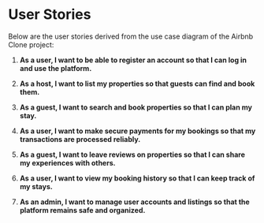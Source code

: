 # User Stories

Below are the user stories derived from the use case diagram of the Airbnb Clone project:

1. **As a user, I want to be able to register an account so that I can log in and use the platform.**

2. **As a host, I want to list my properties so that guests can find and book them.**

3. **As a guest, I want to search and book properties so that I can plan my stay.**

4. **As a user, I want to make secure payments for my bookings so that my transactions are processed reliably.**

5. **As a guest, I want to leave reviews on properties so that I can share my experiences with others.**

6. **As a user, I want to view my booking history so that I can keep track of my stays.**

7. **As an admin, I want to manage user accounts and listings so that the platform remains safe and organized.**
